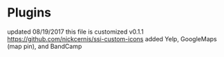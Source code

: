 # Plugins
updated 08/19/2017
this file is customized v0.1.1 https://github.com/nickcernis/ssi-custom-icons
added Yelp, GoogleMaps (map pin), and BandCamp
